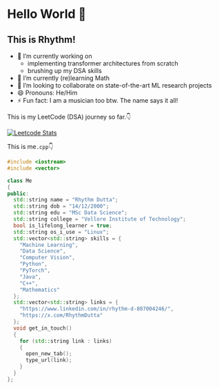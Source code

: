 # Hello World 👋
## This is Rhythm!

- 🔭 I’m currently working on
  - implementing transformer architectures from scratch
  - brushing up my DSA skills
- 🌱 I’m currently (re)learning Math
- 👯 I’m looking to collaborate on state-of-the-art ML research projects
- 😄 Pronouns: He/Him
- ⚡ Fun fact: I am a musician too btw. The name says it all!

This is my LeetCode (DSA) journey so far.👇

[![Leetcode Stats](https://leetcard.jacoblin.cool/rhythmd18)](https://leetcode.com/u/rhythmd18/)

This is me`.cpp`👇
```c++
#include <iostream>
#include <vector>

class Me
{
public:
  std::string name = "Rhythm Dutta";
  std::string dob = "14/12/2000";
  std::string edu = "MSc Data Science";
  std::string college = "Vellore Institute of Technology";
  bool is_lifelong_learner = true;
  std::string os_i_use = "Linux";
  std::vector<std::string> skills = {
    "Machine Learning",
    "Data Science",
    "Computer Vision",
    "Python",
    "PyTorch",
    "Java",
    "C++",
    "Mathematics"
  };
  std::vector<std::string> links = {
    "https://www.linkedin.com/in/rhythm-d-807004246/",
    "https://x.com/RhythmDutta"
  };
  void get_in_touch()
  {
    for (std::string link : links)
    {
      open_new_tab();
      type_url(link);
    }
  }
};
```
